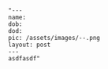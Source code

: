       "---
      name: 
      dob: 
      dod: 
      pic: /assets/images/--.png
      layout: post
      ---
      asdfasdf"
